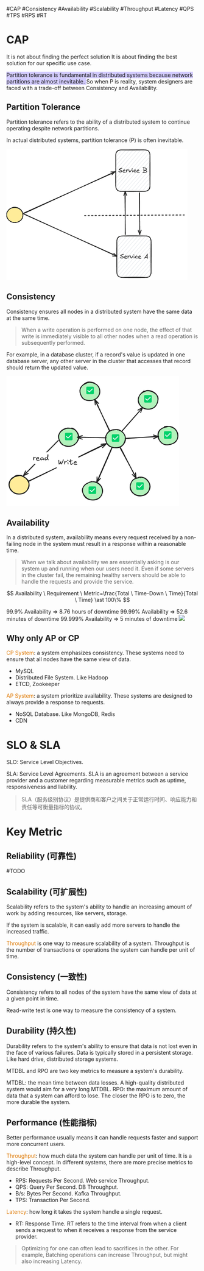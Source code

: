 #CAP #Consistency #Availability #Scalability #Throughput #Latency #QPS #TPS #RPS #RT
# CAP

It is not about finding the perfect solution 
It is about finding the best solution for our specific use case.

<span style="background:#d2cbff">Partition tolerance is fundamental in distributed systems because network partitions are almost inevitable. </span>
So when P is reality, system designers are faced with a trade-off between Consistency and Availability.

## Partition Tolerance

Partition tolerance refers to the ability of a distributed system to continue operating despite network partitions.

In actual distributed systems, partition tolerance (P) is often inevitable.

![](../images/09-SystemDesign-CAP-Partition.png)

## Consistency

Consistency ensures all nodes in a distributed system have the same data at the same time.

>When a write operation is performed on one node, the effect of that write is immediately visible to all other nodes when a read operation is subsequently performed.

For example, in a database cluster, if a record's value is updated in one database server, any other server in the cluster that accesses that record should return the updated value.

![](../images/09-SystemDesign-CAP-Consistency.png)

## Availability

In a distributed system, availability means every request received by a non-failing node in the system must result in a response within a reasonable time.

> When we talk about availability we are essentially asking is our system up and running when our users need it. Even if some servers in the cluster fail, the remaining healthy servers should be able to handle the requests and provide the service.

$$
Availability \ Requirement \ Metric=\frac{Total \ Time-Down \ Time}{Total \ Time} \ast 100\%
$$

99.9% Availability => 8.76 hours of downtime
99.99% Availability => 52.6 minutes of downtime
99.999% Availability => 5 minutes of downtime
![](09-SystemDesign-CAP-Availability.png)

## Why only AP or CP

<font color="#de7802">CP System</font>: a system emphasizes consistency. These systems need to ensure that all nodes have the same view of data.
- MySQL
- Distributed File System. Like Hadoop
- ETCD, Zookeeper

<font color="#de7802">AP System</font>: a system prioritize availability. These systems are designed to always provide a response to requests.
- NoSQL Database. Like MongoDB, Redis
- CDN

# SLO & SLA

SLO: Service Level Objectives. 

SLA: Service Level Agreements. SLA is an agreement between a service provider and a customer regarding measurable metrics such as uptime, responsiveness and liability.
>SLA（服务级别协议）是提供商和客户之间关于正常运行时间、响应能力和责任等可衡量指标的协议。
# Key Metric

## Reliability (可靠性)

#TODO 


## Scalability (可扩展性)

Scalability refers to the system's ability to handle an increasing amount of work by adding resources, like servers, storage.

If the system is scalable, it can easily add more servers to handle the increased traffic.

<font color="#de7802">Throughput</font> is one way to measure scalability of a system. Throughput is the number of transactions or operations the system can handle per unit of time.

## Consistency (一致性)

Consistency refers to all nodes of the system have the same view of data at a given point in time.

Read-write test is one way to measure the consistency of a system.

## Durability (持久性)

Durability refers to the system's ability to ensure that data is not lost even in the face of various failures. Data is typically stored in a persistent storage. Like hard drive, distributed storage systems.

MTDBL and RPO are two key metrics to measure a system's durability.

MTDBL:  the mean time between data losses. A high-quality distributed system would aim for a very long MTDBL.
RPO: the maximum amount of data that a system can afford to lose. The closer the RPO is to zero, the more durable the system.

## Performance (性能指标)

Better performance usually means it can handle requests faster and support more concurrent users.

<font color="#de7802">Throughput</font>: how much data the system can handle per unit of time. It is a high-level concept. In different systems, there are more precise metrics to describe Throughput.

- RPS: Requests Per Second. Web service Throughput.
- QPS: Query Per Second. DB Throughput. 
- B/s: Bytes Per Second. Kafka Throughput.
- TPS: Transaction Per Second.

<font color="#de7802">Latency</font>: how long it takes the system handle a single request.

- RT: Response Time. RT refers to the time interval from when a client sends a request to when it receives a response from the service provider.

>Optimizing for one can often lead to sacrifices in the other. For example, Batching operations can increase Throughput, but might also increasing Latency.




